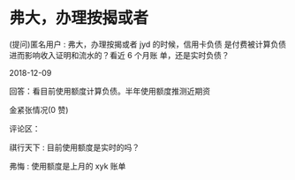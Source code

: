 # 弗大，办理按揭或者

(提问)匿名用户 : 弗大，办理按揭或者 jyd 的时候，信用卡负债 是付费被计算负债进而影响收入证明和流水的？看近 6 个月账 单，还是实时负债？

2018-12-09

回答：看目前使用额度计算负债。半年使用额度推测近期资

金紧张情况(0 赞)

评论区：

祺行天下 : 目前使用额度是实时的吗？

弗悔 : 使用额度是上月的 xyk 账单